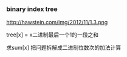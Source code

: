 ### binary index tree
http://hawstein.com/img/2012/11/1.3.png

tree[x] = x二进制最后一个1的一段之和

求sum[x] 把问题拆解成二进制位数次的加法计算